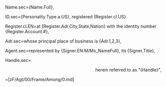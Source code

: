 Name.sec={Name.Full},

ID.sec={Personality.Type.a.US}, registered {Register.cl.US}

Register.cl.EN=at {Register.Adr.City,State,Nation} with the identity number {Register.Account.#},

Adr.sec=whose principal place of business is {Adr.1,2,3},

Agent.sec=represented by {Signer.EN.M/Ms_NameFull}, its {Signer.Title},

Handle.sec=<div align="right">herein referred to as "{Handle}",</div>

=[zF/Agt/00/Frame/Among/0.md]
